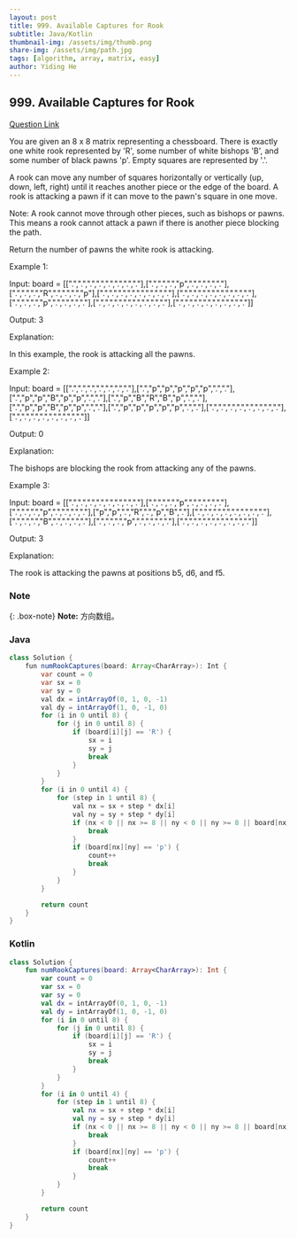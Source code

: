 ```yaml
---
layout: post
title: 999. Available Captures for Rook
subtitle: Java/Kotlin
thumbnail-img: /assets/img/thumb.png
share-img: /assets/img/path.jpg
tags: [algorithm, array, matrix, easy]
author: Yiding He
---
```


## 999. Available Captures for Rook

[Question Link](https://leetcode.cn/problems/available-captures-for-rook/description/)

You are given an 8 x 8 matrix representing a chessboard. There is exactly one white rook represented by 'R', some number of white bishops 'B', and some number of black pawns 'p'. Empty squares are represented by '.'.

A rook can move any number of squares horizontally or vertically (up, down, left, right) until it reaches another piece or the edge of the board. A rook is attacking a pawn if it can move to the pawn's square in one move.

Note: A rook cannot move through other pieces, such as bishops or pawns. This means a rook cannot attack a pawn if there is another piece blocking the path.

Return the number of pawns the white rook is attacking.

 

Example 1:


Input: board = [[".",".",".",".",".",".",".","."],[".",".",".","p",".",".",".","."],[".",".",".","R",".",".",".","p"],[".",".",".",".",".",".",".","."],[".",".",".",".",".",".",".","."],[".",".",".","p",".",".",".","."],[".",".",".",".",".",".",".","."],[".",".",".",".",".",".",".","."]]

Output: 3

Explanation:

In this example, the rook is attacking all the pawns.

Example 2:


Input: board = [[".",".",".",".",".",".","."],[".","p","p","p","p","p",".","."],[".","p","p","B","p","p",".","."],[".","p","B","R","B","p",".","."],[".","p","p","B","p","p",".","."],[".","p","p","p","p","p",".","."],[".",".",".",".",".",".",".","."],[".",".",".",".",".",".",".","."]]

Output: 0

Explanation:

The bishops are blocking the rook from attacking any of the pawns.

Example 3:


Input: board = [[".",".",".",".",".",".",".","."],[".",".",".","p",".",".",".","."],[".",".",".","p",".",".",".","."],["p","p",".","R",".","p","B","."],[".",".",".",".",".",".",".","."],[".",".",".","B",".",".",".","."],[".",".",".","p",".",".",".","."],[".",".",".",".",".",".",".","."]]

Output: 3

Explanation:

The rook is attacking the pawns at positions b5, d6, and f5.

### Note

{: .box-note}
**Note:** 方向数组。


### Java

```java
class Solution {
    fun numRookCaptures(board: Array<CharArray>): Int {
        var count = 0
        var sx = 0
        var sy = 0
        val dx = intArrayOf(0, 1, 0, -1)
        val dy = intArrayOf(1, 0, -1, 0)
        for (i in 0 until 8) {
            for (j in 0 until 8) {
                if (board[i][j] == 'R') {
                    sx = i
                    sy = j
                    break
                }
            }
        }
        for (i in 0 until 4) {
            for (step in 1 until 8) {
                val nx = sx + step * dx[i]
                val ny = sy + step * dy[i]
                if (nx < 0 || nx >= 8 || ny < 0 || ny >= 8 || board[nx][ny] == 'B') {
                    break
                }
                if (board[nx][ny] == 'p') {
                    count++
                    break
                }
            }
        }

        return count
    }
}
```

### Kotlin

```kotlin
class Solution {
    fun numRookCaptures(board: Array<CharArray>): Int {
        var count = 0
        var sx = 0
        var sy = 0
        val dx = intArrayOf(0, 1, 0, -1)
        val dy = intArrayOf(1, 0, -1, 0)
        for (i in 0 until 8) {
            for (j in 0 until 8) {
                if (board[i][j] == 'R') {
                    sx = i
                    sy = j
                    break
                }
            }
        }
        for (i in 0 until 4) {
            for (step in 1 until 8) {
                val nx = sx + step * dx[i]
                val ny = sy + step * dy[i]
                if (nx < 0 || nx >= 8 || ny < 0 || ny >= 8 || board[nx][ny] == 'B') {
                    break
                }
                if (board[nx][ny] == 'p') {
                    count++
                    break
                }
            }
        }

        return count
    }
}
```
